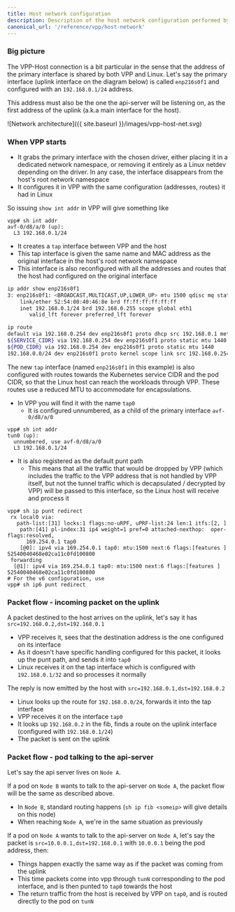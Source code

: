 ```yaml
---
title: Host network configuration
description: Description of the host network configuration performed by VPP.
canonical_url: '/reference/vpp/host-network'
---
```


### Big picture

The VPP-Host connection is a bit particular in the sense that the address of the primary interface is shared by both VPP and Linux.
Let's say the primary interface (uplink interface on the diagram below) is called `enp216s0f1` and configured with an `192.168.0.1/24` address.

This address must also be the one the api-server will be listening on, as the first address of the uplink (a.k.a main interface for the host).

![Network architecture]({{ site.baseurl }}/images/vpp-host-net.svg)

### When VPP starts
* It grabs the primary interface with the chosen driver, either placing it in a dedicated network namespace, or removing it entirely as a Linux netdev depending on the driver. In any case, the interface disappears from the host's root network namespace
* It configures it in VPP with the same configuration (addresses, routes) it had in Linux

So issuing `show int addr` in VPP will give something like
````
vpp# sh int addr
avf-0/d8/a/0 (up):
  L3 192.168.0.1/24
````
* It creates a `tap` interface between VPP and the host
* This tap interface is given the same name and MAC address as the original interface in the host's root network namespace
* This interface is also reconfigured with all the addresses and routes that the host had configured on the original interface

````bash
ip addr show enp216s0f1
3: enp216s0f1: <BROADCAST,MULTICAST,UP,LOWER_UP> mtu 1500 qdisc mq state UP group default qlen 1000
    link/ether 52:54:00:40:46:8e brd ff:ff:ff:ff:ff:ff
    inet 192.168.0.1/24 brd 192.168.0.255 scope global eth1
       valid_lft forever preferred_lft forever

ip route
default via 192.168.0.254 dev enp216s0f1 proto dhcp src 192.168.0.1 metric 100
${SERVICE_CIDR} via 192.168.0.254 dev enp216s0f1 proto static mtu 1440
${POD_CIDR} via 192.168.0.254 dev enp216s0f1 proto static mtu 1440
192.168.0.0/24 dev enp216s0f1 proto kernel scope link src 192.168.0.254
````
The new `tap` interface (named `enp216s0f1` in this example) is also configured with routes towards the Kubernetes service CIDR and the pod CIDR, so that the Linux host can reach the workloads through VPP. These routes use a reduced MTU to accommodate for encapsulations.

* In VPP you will find it with the name `tap0`
  * It is configured unnumbered, as a child of the primary interface `avf-0/d8/a/0`
````
vpp# sh int addr
tun0 (up):
  unnumbered, use avf-0/d8/a/0
  L3 192.168.0.1/24
````
* It is also registered as the default punt path
  * This means that all the traffic that would be dropped by VPP (which includes the traffic to the VPP address that is not handled by VPP itself, but not the tunnel traffic which is decapsulated / decrypted by VPP) will be passed to this interface, so the Linux host will receive and process it
````
vpp# sh ip punt redirect
 rx local0 via:
   path-list:[31] locks:1 flags:no-uRPF, uPRF-list:24 len:1 itfs:[2, ]
    path:[41] pl-index:31 ip4 weight=1 pref=0 attached-nexthop:  oper-flags:resolved,
      169.254.0.1 tap0
    [@0]: ipv4 via 169.254.0.1 tap0: mtu:1500 next:6 flags:[features ] 52540040468e02ca11c0fd100800
 forwarding
  [@1]: ipv4 via 169.254.0.1 tap0: mtu:1500 next:6 flags:[features ] 52540040468e02ca11c0fd100800
# For the v6 configuration, use
vpp# sh ip6 punt redirect
````

### Packet flow - incoming packet on the uplink

A packet destined to the host arrives on the uplink, let's say it has `src=192.168.0.2,dst=192.168.0.1`
* VPP receives it, sees that the destination address is the one configured on its interface
* As it doesn't have specific handling configured for this packet, it looks up the punt path, and sends it into `tap0`
* Linux receives it on the tap interface which is configured with `192.168.0.1/32` and so processes it normally

The reply is now emitted by the host with `src=192.168.0.1,dst=192.168.0.2`
* Linux looks up the route for `192.168.0.0/24`, forwards it into the tap interface
* VPP receives it on the interface `tap0`
* It looks up `192.168.0.2` in the fib, finds a route on the uplink interface (configured with `192.168.0.1/24`)
* The packet is sent on the uplink

### Packet flow - pod talking to the api-server

Let's say the api server lives on `Node A`.

If a pod on `Node B` wants to talk to the api-server on `Node A`, the packet flow will be the same as described above.
* In `Node B`, standard routing happens (`sh ip fib <someip>` will give details on this node)
* When reaching `Node A`, we're in the same situation as previously

If a pod on `Node A` wants to talk to the api-server on `Node A`, let's say the packet is `src=10.0.0.1,dst=192.168.0.1` with `10.0.0.1` being the pod address, then:
* Things happen exactly the same way as if the packet was coming from the uplink
* This time packets come into vpp through `tunN` corresponding to the pod interface, and is then punted to `tap0` towards the host
* The return traffic from the host is received by VPP on `tap0`, and is routed directly to the pod on `tunN`

